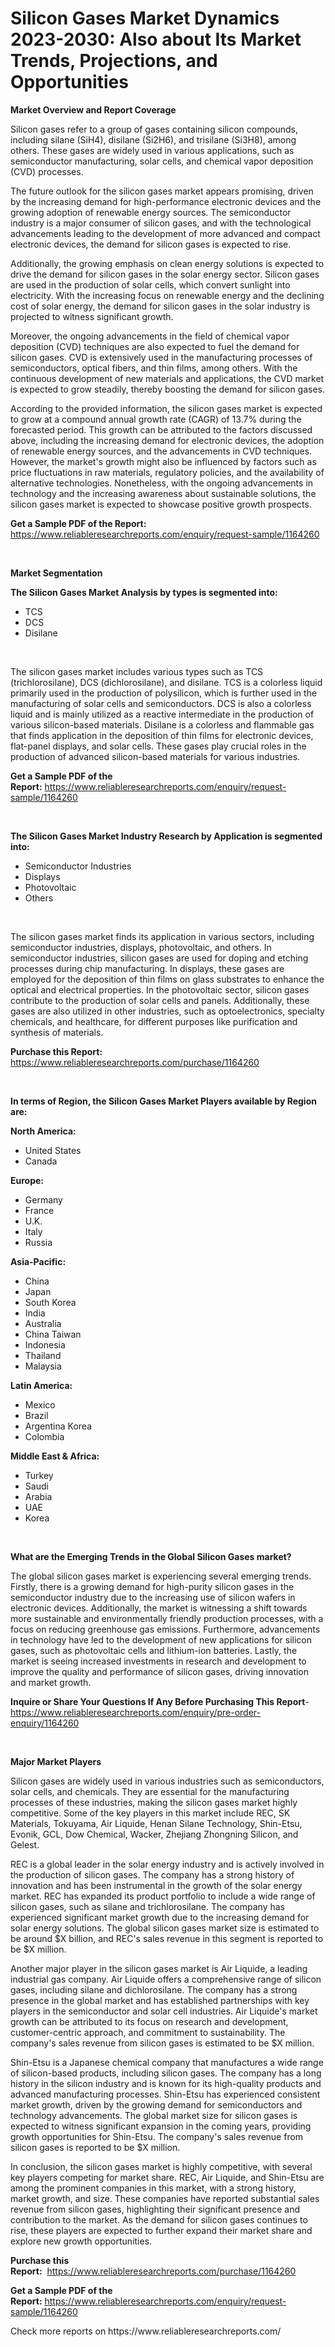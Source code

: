 <p><h1>Silicon Gases Market Dynamics 2023-2030: Also about Its Market Trends, Projections, and Opportunities</h1></p><p><strong>Market Overview and Report Coverage</strong></p>
<p><p>Silicon gases refer to a group of gases containing silicon compounds, including silane (SiH4), disilane (Si2H6), and trisilane (Si3H8), among others. These gases are widely used in various applications, such as semiconductor manufacturing, solar cells, and chemical vapor deposition (CVD) processes.</p><p>The future outlook for the silicon gases market appears promising, driven by the increasing demand for high-performance electronic devices and the growing adoption of renewable energy sources. The semiconductor industry is a major consumer of silicon gases, and with the technological advancements leading to the development of more advanced and compact electronic devices, the demand for silicon gases is expected to rise.</p><p>Additionally, the growing emphasis on clean energy solutions is expected to drive the demand for silicon gases in the solar energy sector. Silicon gases are used in the production of solar cells, which convert sunlight into electricity. With the increasing focus on renewable energy and the declining cost of solar energy, the demand for silicon gases in the solar industry is projected to witness significant growth.</p><p>Moreover, the ongoing advancements in the field of chemical vapor deposition (CVD) techniques are also expected to fuel the demand for silicon gases. CVD is extensively used in the manufacturing processes of semiconductors, optical fibers, and thin films, among others. With the continuous development of new materials and applications, the CVD market is expected to grow steadily, thereby boosting the demand for silicon gases.</p><p>According to the provided information, the silicon gases market is expected to grow at a compound annual growth rate (CAGR) of 13.7% during the forecasted period. This growth can be attributed to the factors discussed above, including the increasing demand for electronic devices, the adoption of renewable energy sources, and the advancements in CVD techniques. However, the market's growth might also be influenced by factors such as price fluctuations in raw materials, regulatory policies, and the availability of alternative technologies. Nonetheless, with the ongoing advancements in technology and the increasing awareness about sustainable solutions, the silicon gases market is expected to showcase positive growth prospects.</p></p>
<p><strong>Get a Sample PDF of the Report:</strong> <a href="https://www.reliableresearchreports.com/enquiry/request-sample/1164260">https://www.reliableresearchreports.com/enquiry/request-sample/1164260</a></p>
<p>&nbsp;</p>
<p><strong>Market Segmentation</strong></p>
<p><strong>The Silicon Gases Market Analysis by types is segmented into:</strong></p>
<p><ul><li>TCS</li><li>DCS</li><li>Disilane</li></ul></p>
<p>&nbsp;</p>
<p><p>The silicon gases market includes various types such as TCS (trichlorosilane), DCS (dichlorosilane), and disilane. TCS is a colorless liquid primarily used in the production of polysilicon, which is further used in the manufacturing of solar cells and semiconductors. DCS is also a colorless liquid and is mainly utilized as a reactive intermediate in the production of various silicon-based materials. Disilane is a colorless and flammable gas that finds application in the deposition of thin films for electronic devices, flat-panel displays, and solar cells. These gases play crucial roles in the production of advanced silicon-based materials for various industries.</p></p>
<p><strong>Get a Sample PDF of the Report:</strong>&nbsp;<a href="https://www.reliableresearchreports.com/enquiry/request-sample/1164260">https://www.reliableresearchreports.com/enquiry/request-sample/1164260</a></p>
<p>&nbsp;</p>
<p><strong>The Silicon Gases Market Industry Research by Application is segmented into:</strong></p>
<p><ul><li>Semiconductor Industries</li><li>Displays</li><li>Photovoltaic</li><li>Others</li></ul></p>
<p>&nbsp;</p>
<p><p>The silicon gases market finds its application in various sectors, including semiconductor industries, displays, photovoltaic, and others. In semiconductor industries, silicon gases are used for doping and etching processes during chip manufacturing. In displays, these gases are employed for the deposition of thin films on glass substrates to enhance the optical and electrical properties. In the photovoltaic sector, silicon gases contribute to the production of solar cells and panels. Additionally, these gases are also utilized in other industries, such as optoelectronics, specialty chemicals, and healthcare, for different purposes like purification and synthesis of materials.</p></p>
<p><strong>Purchase this Report:</strong>&nbsp; <a href="https://www.reliableresearchreports.com/purchase/1164260">https://www.reliableresearchreports.com/purchase/1164260</a></p>
<p>&nbsp;</p>
<p><strong>In terms of Region, the Silicon Gases Market Players available by Region are:</strong></p>
<p>
    <p> <strong> North America: </strong>
        <ul>
            <li>United States</li>
            <li>Canada</li>
        </ul>
        </p> 
    <p> <strong> Europe: </strong>
        <ul>
            <li>Germany</li>
            <li>France</li>
            <li>U.K.</li>
            <li>Italy</li>
            <li>Russia</li>
        </ul>
        </p> 
    <p> <strong> Asia-Pacific: </strong>
        <ul>
            <li>China</li>
            <li>Japan</li>
            <li>South Korea</li>
            <li>India</li>
            <li>Australia</li>
            <li>China Taiwan</li>
            <li>Indonesia</li>
            <li>Thailand</li>
            <li>Malaysia</li>
        </ul>
        </p> 
    <p> <strong> Latin America: </strong>
        <ul>
            <li>Mexico</li>
            <li>Brazil</li>
            <li>Argentina Korea</li>
            <li>Colombia</li>
        </ul>
        </p> 
    <p> <strong> Middle East & Africa: </strong>
        <ul>
            <li>Turkey</li>
            <li>Saudi</li>
            <li>Arabia</li>
            <li>UAE</li>
            <li>Korea</li>
        </ul>
    </p>
    </p>
<p>&nbsp;</p>
<p><strong>What are the Emerging Trends in the Global Silicon Gases market?</strong></p>
<p><p>The global silicon gases market is experiencing several emerging trends. Firstly, there is a growing demand for high-purity silicon gases in the semiconductor industry due to the increasing use of silicon wafers in electronic devices. Additionally, the market is witnessing a shift towards more sustainable and environmentally friendly production processes, with a focus on reducing greenhouse gas emissions. Furthermore, advancements in technology have led to the development of new applications for silicon gases, such as photovoltaic cells and lithium-ion batteries. Lastly, the market is seeing increased investments in research and development to improve the quality and performance of silicon gases, driving innovation and market growth.</p></p>
<p><strong>Inquire or Share Your Questions If Any Before Purchasing This Report</strong>- <a href="https://www.reliableresearchreports.com/enquiry/pre-order-enquiry/1164260">https://www.reliableresearchreports.com/enquiry/pre-order-enquiry/1164260</a></p>
<p>&nbsp;</p>
<p><strong>Major Market Players</strong></p>
<p><p>Silicon gases are widely used in various industries such as semiconductors, solar cells, and chemicals. They are essential for the manufacturing processes of these industries, making the silicon gases market highly competitive. Some of the key players in this market include REC, SK Materials, Tokuyama, Air Liquide, Henan Silane Technology, Shin-Etsu, Evonik, GCL, Dow Chemical, Wacker, Zhejiang Zhongning Silicon, and Gelest.</p><p>REC is a global leader in the solar energy industry and is actively involved in the production of silicon gases. The company has a strong history of innovation and has been instrumental in the growth of the solar energy market. REC has expanded its product portfolio to include a wide range of silicon gases, such as silane and trichlorosilane. The company has experienced significant market growth due to the increasing demand for solar energy solutions. The global silicon gases market size is estimated to be around $X billion, and REC's sales revenue in this segment is reported to be $X million.</p><p>Another major player in the silicon gases market is Air Liquide, a leading industrial gas company. Air Liquide offers a comprehensive range of silicon gases, including silane and dichlorosilane. The company has a strong presence in the global market and has established partnerships with key players in the semiconductor and solar cell industries. Air Liquide's market growth can be attributed to its focus on research and development, customer-centric approach, and commitment to sustainability. The company's sales revenue from silicon gases is estimated to be $X million.</p><p>Shin-Etsu is a Japanese chemical company that manufactures a wide range of silicon-based products, including silicon gases. The company has a long history in the silicon industry and is known for its high-quality products and advanced manufacturing processes. Shin-Etsu has experienced consistent market growth, driven by the growing demand for semiconductors and technology advancements. The global market size for silicon gases is expected to witness significant expansion in the coming years, providing growth opportunities for Shin-Etsu. The company's sales revenue from silicon gases is reported to be $X million.</p><p>In conclusion, the silicon gases market is highly competitive, with several key players competing for market share. REC, Air Liquide, and Shin-Etsu are among the prominent companies in this market, with a strong history, market growth, and size. These companies have reported substantial sales revenue from silicon gases, highlighting their significant presence and contribution to the market. As the demand for silicon gases continues to rise, these players are expected to further expand their market share and explore new growth opportunities.</p></p>
<p><strong>Purchase this Report:</strong>&nbsp;&nbsp;<a href="https://www.reliableresearchreports.com/purchase/1164260">https://www.reliableresearchreports.com/purchase/1164260</a></p>
<p></p>
<p><strong>Get a Sample PDF of the Report:</strong>&nbsp;<a href="https://www.reliableresearchreports.com/enquiry/request-sample/1164260">https://www.reliableresearchreports.com/enquiry/request-sample/1164260</a></p>
<p>Check more reports on https://www.reliableresearchreports.com/</p>
